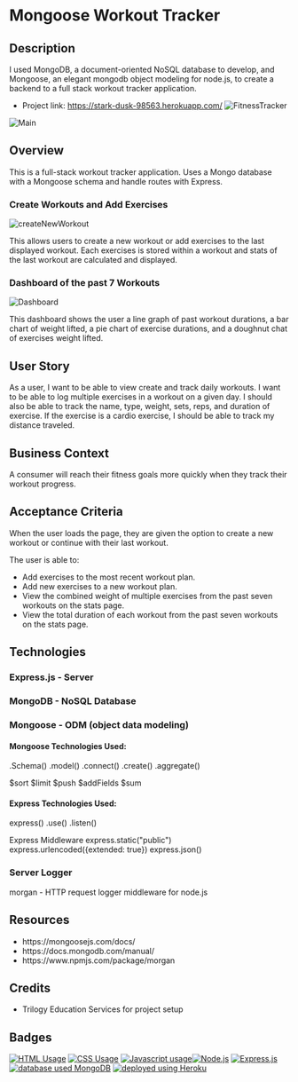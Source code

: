 # Mongoose Workout Tracker

## Description
  <p>I used MongoDB, a document-oriented NoSQL database to develop, and Mongoose, an elegant mongodb object modeling for node.js, to create a backend to a full stack workout tracker application.</p>

* Project link: https://stark-dusk-98563.herokuapp.com/
![FitnessTracker](https://user-images.githubusercontent.com/57735283/104526742-fbfd7500-55b7-11eb-9e4a-96e988c28d13.PNG)

![Main](https://user-images.githubusercontent.com/57735283/104496235-91cfda80-558d-11eb-9b58-a895a06347b2.PNG)

## Overview
<p>This is a full-stack workout tracker application. Uses a Mongo database with a Mongoose schema and handle routes with Express.</p>


### Create Workouts and Add Exercises

![createNewWorkout](https://user-images.githubusercontent.com/57735283/104520218-94dbc280-55af-11eb-9f9d-24a7bb65b705.gif)

<p>This allows users to create a new workout or add exercises to the last displayed workout. Each exercises is stored within a workout and stats of the last workout are calculated and displayed.</p>


### Dashboard of the past 7 Workouts

![Dashboard](https://user-images.githubusercontent.com/57735283/104520222-973e1c80-55af-11eb-8c4e-46d3e69f95f5.gif)

<p>This dashboard shows the user a line graph of past workout durations, a bar chart of weight lifted, a pie chart of exercise durations, and a doughnut chat of exercises weight lifted.</p>

## User Story
As a user, 
I want to be able to view create and track daily workouts. 
I want to be able to log multiple exercises in a workout on a given day. 
I should also be able to track the name, type, weight, sets, reps, and duration of exercise. 
If the exercise is a cardio exercise, 
I should be able to track my distance traveled.

## Business Context
A consumer will reach their fitness goals more quickly when they track their workout progress.

## Acceptance Criteria
<p>When the user loads the page, they are given the option to create a new workout or continue with their last workout.</p>
<p>The user is able to:</p>
  <ul>
  <li>Add exercises to the most recent workout plan.</li>
  <li>Add new exercises to a new workout plan.</li>
  <li>View the combined weight of multiple exercises from the past seven workouts on the stats page.</li>
  <li>View the total duration of each workout from the past seven workouts on the stats page.</li>
  </ul>

## Technologies

### Express.js - Server 
### MongoDB - NoSQL Database
### Mongoose - ODM (object data modeling)

#### Mongoose Technologies Used:
.Schema()
.model()
.connect()
.create()
.aggregate()

$sort
$limit
$push
$addFields
$sum

#### Express Technologies Used:
express()
.use()
.listen()

Express Middleware
express.static("public")
express.urlencoded({extended: true})
express.json()

### Server Logger
morgan - HTTP request logger middleware for node.js

## Resources
<ul>
  <li> https://mongoosejs.com/docs/ </li>
  <li> https://docs.mongodb.com/manual/ </li>
  <li> https://www.npmjs.com/package/morgan </li>
</ul>

## Credits
* Trilogy Education Services for project setup

## Badges
<a href="https://img.shields.io/badge/CSS-19.0%25-yellow"><img alt="HTML Usage" src="https://img.shields.io/badge/CSS-19.0%25-yellow"></a> <a href="https://img.shields.io/badge/CSS-22.4%25-purple"><img alt="CSS Usage" src="https://img.shields.io/badge/CSS-22.4%25-purple"></a> <a href="https://img.shields.io/badge/JavaScript-58.6%25-yellow"><img alt="Javascript usage" src="https://img.shields.io/badge/JavaScript-58.6%25-yellow"></a><a href="https://img.shields.io/badge/Backend-Node.js-green"><img alt="Node.js" src="https://img.shields.io/badge/Backend-Node.js-green"></a> <a href="https://img.shields.io/badge/Backend-Express.js-green"><img alt="Express.js" src="https://img.shields.io/badge/Backend-Express.js-green"></a> <a href="https://img.shields.io/badge/Database-MongoDB-yellow"><img alt="database used MongoDB" src="https://img.shields.io/badge/Database-MongoDB-yellow"></a> <a href="https://img.shields.io/badge/Deployment-Heroku-purple"><img alt="deployed using Heroku" src="https://img.shields.io/badge/Deployment-Heroku-purple"></a>
